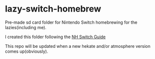 # lazy-switch-homebrew
Pre-made sd card folder for Nintendo Switch homebrewing for the lazies(including me).

I created this folder following the [NH Switch Guide](https://nh-server.github.io/switch-guide/user_guide/emummc/sd_preparation/)

This repo will be updated when a new hekate and/or atmosphere version comes up(obviously).
